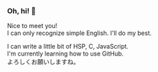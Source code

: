 ### Oh, hi! 👋
Nice to meet you!<br>
I can only recognize simple English. I'll do my best.

I can write a little bit of HSP, C, JavaScript.<br>
I'm currently learning how to use GitHub. <br>
よろしくお願いしますね。

<!--
**raiyuugatooru/raiyuugatooru** is a ✨ _special_ ✨ repository because its `README.md` (this file) appears on your GitHub profile.

Here are some ideas to get you started:

- 🔭 I’m currently working on ...
- 🌱 I’m currently learning ...
- 👯 I’m looking to collaborate on ...
- 🤔 I’m looking for help with ...
- 💬 Ask me about ...
- 📫 How to reach me: ...
- 😄 Pronouns: ...
- ⚡ Fun fact: ...
-->
